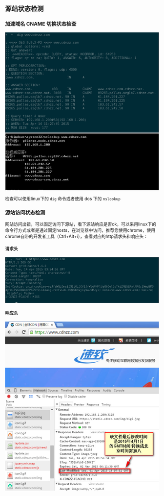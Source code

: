 ## 源站状态检测

### 加速域名 CNAME 切换状态检查

![](../static/img/share/share-5-dig.png)
![](../static/img/share/share-5-nslookup.jpg)

检查可以使用linux下的 `dig` 命令或者使用 dos 下的 `nslookup`


### 源站访问状态检测

网站访问出错，可以固定访问下源站，看下源站响应是否ok，可以采用linux下的命令行方式或者是通过固定hosts，在浏览器中访问，推荐您使用chrome，使用chrome自带的开发者工具（Ctrl+Alt+i），查看对应的http请求头和响应头：


#### 请求头
![](../static/img/share/share-5-curl.png)

#### 响应头
![](../static/img/share/share-5-last-modified.jpg)

